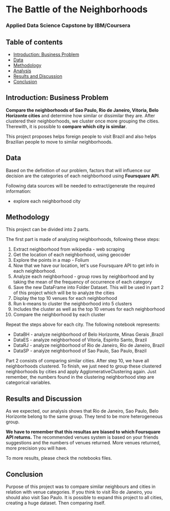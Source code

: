 # The Battle of the Neighborhoods
### Applied Data Science Capstone by IBM/Coursera

## Table of contents
* [Introduction: Business Problem](#introduction)
* [Data](#data)
* [Methodology](#methodology)
* [Analysis](#analysis)
* [Results and Discussion](#results)
* [Conclusion](#conclusion)


## Introduction: Business Problem <a name="introduction"></a>

**Compare the neighborhoods of Sao Paulo, Rio de Janeiro, Vitoria, Belo Horizonte cities** and determine how similar or dissimilar they are. After clustered their neighborhoods, we cluster once more grouping the cities. Therewith, it is possible to **compare which city is similar**. 

This project proposes helps foreign people to visit Brazil and also helps Brazilian people to move to similar neighborhoods.


## Data <a name="data"></a>

Based on the definition of our problem, factors that will influence our decision are the categories of each neighborhood using **Foursquare API**.

Following data sources will be needed to extract/generate the required information:
* explore each neighborhood city

## Methodology <a name="methodology"></a>

This project can be divided into 2 parts.

The first part is made of analyzing neighborhoods, following these steps:
1. Extract neighborhood from wikipedia - web scraping
2. Get the location of each neighborhood, using geocoder
3. Explore the points in a map - Folium
4. Now that we have our location, let's use Foursquare API to get info in each neighborhood.
5. Analyze each neighborhood - group rows by neighborhood and by taking the mean of the frequency of occurrence of each category
6. Save the new DataFrame into Folder Dataset. This will be used in part 2 of this project which will be to analyze the cities
7. Display the top 10 venues for each neighborhood
8. Run k-means to cluster the neighborhood into 5 clusters
9. Includes the cluster as well as the top 10 venues for each neighborhood
10. Compare the neighborhood by each cluster


Repeat the steps above for each city. The following notebook represents:
* DataBH - analyze neighborhood of Belo Horizonte, Minas Gerais ,Brazil
* DataES - analyze neighborhood of Vitoria, Espirito Santo, Brazil
* DataRJ - analyze neighborhood of Rio de Janeiro, Rio de Janeiro, Brazil
* DataSP - analyze neighborhood of Sao Paulo, Sao Paulo, Brazil


Part 2 consists of comparing similar cities.
After step 10, we have all neighborhoods clustered. To finish, we just need to group these clustered neighborhoods by cities and apply AgglomerativeClustering again. Just remember, the numbers found in the clustering neighborhood step are categorical variables.


## Results and Discussion <a name="results"></a>

As we expected, our analysis shows that Rio de Janeiro, Sao Paulo, Belo Horizonte belong to the same group. They tend to be more heterogeneous group. 

**We have to remember that this resultas are biased to which Foursquare API returns.** The recommended venues system is based on your friends suggestions and the numbers of venues returned. More venues returned, more precision you will have.

To more results, please check the notebooks files.


## Conclusion <a name="conclusion"></a>

Purpose of this project was to compare similar neighbours and cities in relation with venue categories. If you think to visit Rio de Janeiro, you should also visit Sao Paulo. 
It is possible to expand this project to all cities, creating a huge dataset. Then comparing itself.
